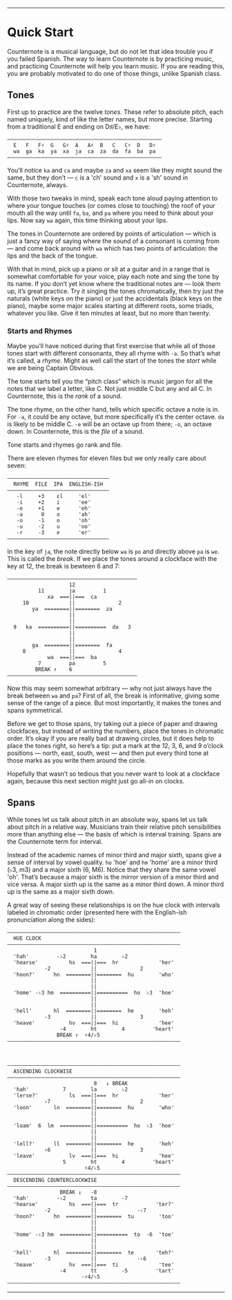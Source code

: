 ***

# Quick Start

Counternote is a musical language, but do not let that idea trouble you if you failed Spanish. The way to learn Counternote is by practicing music, and practicing Counternote will help you learn music. If you are reading this, you are probably motivated to do one of those things, unlike Spanish class.

## Tones

First up to practice are the twelve *tones*. These refer to absolute pitch, each named uniquely, kind of like the letter names, but more precise. Starting from a traditional E and ending on D♯/E♭, we have:

    ——————————————————————————————————————————————————
      E   F   F♯  G   G♯  A   A♯  B   C   C♯  D   D♯
      wa  ga  ka  ya  xa  ja  ca  za  da  fa  ba  pa
    ——————————————————————————————————————————————————

You’ll notice `ka` and `ca` and maybe `za` and `xa` seem like they might sound the same, but they don’t — `c` is a 'ch' sound and `x` is a 'sh' sound in Counternote, always.

With those two tweaks in mind, speak each tone aloud paying attention to where your tongue touches (or comes close to touching) the roof of your mouth all the way until `fa`, `ba`, and `pa` where you need to think about your lips. Now say `wa` again, this time thinking about your lips.

The tones in Counternote are ordered by points of articulation — which is just a fancy way of saying where the sound of a consonant is coming from — and come back around with `wa` which has two points of articulation: the lips and the back of the tongue. 

With that in mind, pick up a piano or sit at a guitar and in a range that is somewhat comfortable for your voice, play each note and sing the tone by its name. If you don’t yet know where the traditional notes are — look them up, it’s great practice. Try it singing the tones chromatically, then try just the naturals (white keys on the piano) or just the accidentals (black keys on the piano), maybe some major scales starting at different roots, some triads, whatever you like. Give it ten minutes at least, but no more than twenty.

### Starts and Rhymes

Maybe you’ll have noticed during that first exercise that while all of those tones start with different consonants, they all rhyme with `-a`. So that’s what it’s called, a *rhyme*. Might as well call the start of the tones the *start* while we are being Captain Obvious.

The tone starts tell you the “pitch class” which is music jargon for all the notes that we label a letter, like C. Not just middle C but any and all C. In Counternote, this is the *rank* of a sound.

The tone rhyme, on the other hand, tells which specific octave a note is in. For `-a`, it could be any octave, but more specifically it’s the center octave. `da` is likely to be middle C. `-e` will be an octave up from there; `-o`, an octave down. In Counternote, this is the *file* of a sound.

Tone starts and rhymes go rank and file.

There are eleven rhymes for eleven files but we only really care about seven:

    —————————————————————————————————
      RHYME  FILE  IPA  ENGLISH-ISH
    —————————————————————————————————
       -l     +3    ɛl     'el'
       -i     +2    i      'ee'
       -e     +1    e      'eh'
       -a      0    ɑ      'ah'
       -o     -1    o      'oh'
       -u     -2    u      'oo'
       -r     -3    ɚ      'er'
    —————————————————————————————————

In the key of `ja`, the note directly below `wa` is `po` and directly above `pa` is `we`. This is called the *break*. If we place the tones around a clockface with the key at 12, the break is bewteen 6 and 7:

    ——————————————————————————————————————————
                        12
              11        ja         1
                 xa  ===||===  ca
         10             ||              2
            ya  ========||========  za
                        ||
                        ||
      9   ka  ==========||==========  da   3
                        ||
                        ||
            ga  ========||========  fa
         8              ||              4
                 wa  ===||===  ba
              7         pa         5
             BREAK ↑    6
    ——————————————————————————————————————————

Now this may seem somewhat arbitrary — why not just always have the break between `wa` and `pa`? First of all, the break is informative, giving some sense of the range of a piece. But most importantly, it makes the tones and spans symmetrical.

Before we get to those spans, try taking out a piece of paper and drawing clockfaces, but instead of writing the numbers, place the tones in chromatic order. It’s okay if you are really bad at drawing circles, but it does help to place the tones right, so here’s a tip: put a mark at the 12, 3, 6, and 9 o’clock positions — north, east, south, west — and then put every third tone at those marks as you write them around the circle.

Hopefully that wasn’t so tedious that you never want to look at a clockface again, because this next section might just go all-in on clocks.

## Spans

While tones let us talk about pitch in an absolute way, spans let us talk about pitch in a relative way. Musicians train their relative pitch sensibilities more than anything else — the basis of which is interval training. Spans are the Counternote term for interval.

Instead of the academic names of minor third and major sixth, spans give a sense of interval by vowel quality. `ho` 'hoe' and `hm` 'home' are a minor third (♭3, m3) and a major sixth (6, M6). Notice that they share the same vowel 'oh'. That’s because a major sixth is the mirror version of a minor third and vice versa. A major sixth up is the same as a minor third down. A minor third up is the same as a major sixth down.

A great way of seeing these relationships is on the hue clock with intervals labeled in chromatic order (presented here with the English-ish pronunciation along the sides):

    ————————————————————————————————————————————————————————
      HUE CLOCK
    ————————————————————————————————————————————————————————
                                1                    
      'hah'         -♭2        ha        ♭2
      'hearse'          hs  ===||===  hr             'her'
                -2             ||              2
      'hoon?'      hn  ========||========  hu        'who'
                               ||
                               ||
      'home' -♭3 hm  ==========||==========  ho  ♭3  'hoe'
                               ||
                               ||
      'hell'       hl  ========||========  he        'heh'
                -3             ||              3
      'heave'           hv  ===||===  hi             'hee'
                     -4        ht        4         'heart'
                    BREAK ↑  ♯4/♭5
    ————————————————————————————————————————————————————————



    ————————————————————————————————————————————————————————
      ASCENDING CLOCKWISE
    ————————————————————————————————————————————————————————
                                8   ↓ BREAK                  
      'hah'           7        la        ♭2
      'lerse?'          ls  ===||===  hr             'her'
                ♭7             ||              2
      'loon'       ln  ========||========  hu        'who'
                               ||
                               ||
      'loam'  6  lm  ==========||==========  ho  ♭3  'hoe'
                               ||
                               ||
      'lell?'      ll  ========||========  he        'heh'
                ♭6             ||              3
      'leave'           lv  ===||===  hi             'hee'
                      5        ht        4         'heart'
                             ♯4/♭5
    ————————————————————————————————————————————————————————
      DESCENDING COUNTERCLOCKWISE
    ————————————————————————————————————————————————————————
                     BREAK ↓   -8                    
      'hah'         -♭2        ta        -7
      'hearse'          hs  ===||===  tr            'ter?'
                -2             ||             -♭7
      'hoon?'      hn  ========||========  tu        'too'
                               ||
                               ||
      'home' -♭3 hm  ==========||==========  to  -6  'toe'
                               ||
                               ||
      'hell'       hl  ========||========  te       'teh?'
                -3             ||             -♭6
      'heave'           hv  ===||===  ti             'tee'
                     -4        tt        -5         'tart'
                            -♯4/♭5
    ————————————————————————————————————————————————————————


***
